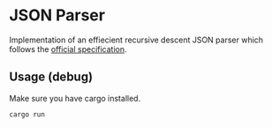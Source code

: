 # JSON Parser

Implementation of an effiecient recursive descent JSON parser which follows the [official specification](https://www.json.org/json-en.html).

## Usage (debug)

Make sure you have cargo installed.

```bash
cargo run
```
